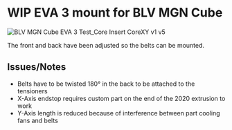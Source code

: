 # WIP EVA 3 mount for BLV MGN Cube

![BLV MGN Cube EVA 3 Test_Core Insert CoreXY v1 v5](https://user-images.githubusercontent.com/61649682/178140076-3555508e-bb32-424c-8449-10f2140c63f9.png)

The front and back have been adjusted so the belts can be mounted.

## Issues/Notes

- Belts have to be twisted 180° in the back to be attached to the tensioners
- X-Axis endstop requires custom part on the end of the 2020 extrusion to work
- Y-Axis length is reduced because of interference between part cooling fans and belts

